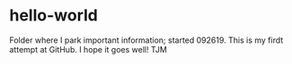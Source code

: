 # hello-world
Folder where I park important information; started 092619.
This is my firdt attempt at GitHub. I hope it goes well! TJM
